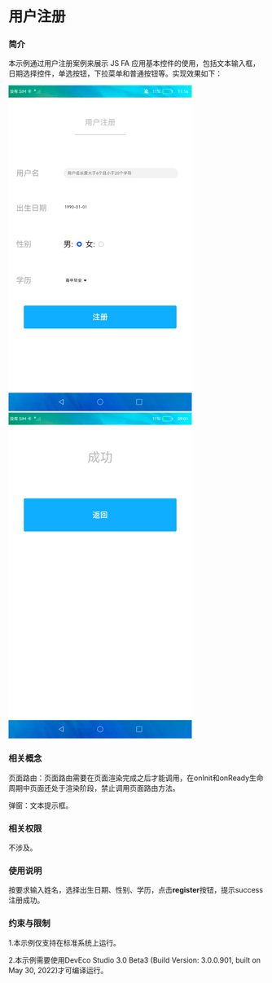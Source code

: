 # 用户注册

### 简介

本示例通过用户注册案例来展示 JS FA 应用基本控件的使用，包括文本输入框，日期选择控件，单选按钮，下拉菜单和普通按钮等。实现效果如下：

![](screenshots/device/user_register.png) ![](screenshots/device/register_success.png)

### 相关概念

页面路由：页面路由需要在页面渲染完成之后才能调用，在onInit和onReady生命周期中页面还处于渲染阶段，禁止调用页面路由方法。

弹窗：文本提示框。

### 相关权限

不涉及。

### 使用说明

按要求输入姓名，选择出生日期、性别、学历，点击**register**按钮，提示success注册成功。

### 约束与限制

1.本示例仅支持在标准系统上运行。

2.本示例需要使用DevEco Studio 3.0 Beta3 (Build Version: 3.0.0.901, built on May 30, 2022)才可编译运行。